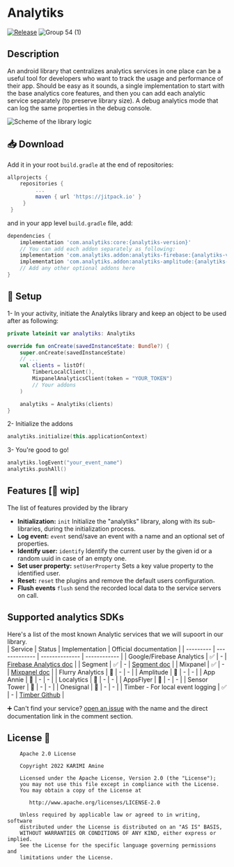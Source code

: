 # Analytiks
[![Release](https://jitpack.io/v/jitpack/android-example.svg)](https://jitpack.io/#jitpack/android-example)
![Group 54 (1)](https://user-images.githubusercontent.com/20410115/228402805-3309d17a-0bc5-4404-90f8-20c9b30e33a9.png)

## Description
An android library that centralizes analytics services in one place can be a useful tool for developers who want to track the usage and performance of their app. 
Should be easy as it sounds, a single implementation to start with the base analytics core features, and then you can add each analytic service separately (to preserve library size).
A debug analytics mode that can log the same properties in the debug console.

![Scheme of the library logic](https://user-images.githubusercontent.com/20410115/225161402-d3a7d24f-da0d-4360-abab-fe86c68f0214.png)

## 📥 Download
Add it in your root ```build.gradle``` at the end of repositories:
```gradle 
allprojects {
    repositories {
         ...
         maven { url 'https://jitpack.io' }
     }
 }
```
and in your app level ```build.gradle``` file, add:
```gradle
dependencies {
    implementation 'com.analytiks:core:{analytiks-version}'
    // You can add each addon separately as following:
    implementation 'com.analytiks.addon:analytiks-firebase:{analytiks-version}' // Optional Firebase Analytics addon
    implementation 'com.analytiks.addon:analytiks-amplitude:{analytiks-version}' // Optional Amplitude addon
    // Add any other optional addons here
}
```

## 🔌 Setup
1- In your activity, initiate the Analytiks library and keep an object to be used after as following:
```kotlin
private lateinit var analytiks: Analytiks

override fun onCreate(savedInstanceState: Bundle?) {
    super.onCreate(savedInstanceState)
    // ...
    val clients = listOf(
        TimberLocalClient(),
        MixpanelAnalyticsClient(token = "YOUR_TOKEN")
        // Your addons
    )

    analytiks = Analytiks(clients)
}
```
2- Initialize the addons
```kotlin
analytiks.initialize(this.applicationContext)
```

3- You're good to go!
```kotlin
analytiks.logEvent("your_event_name")
analytiks.pushAll()
```

## Features [🚧 wip]
The list of features provided by the library  
- **Initialization:** `init` Initialize the "analytiks" library, along with its sub-libraries, during the initialization process.  
- **Log event:** `event` send/save an event with a name and an optional set of properties.
- **Identify user:** `identify` Identify the current user by the given id or a random uuid in case of an empty one.
- **Set user property:** `setUserProperty` Sets a key value property to the identified user.
- **Reset:** `reset` the plugins and remove the default users configuration.
- **Flush events** `flush` send the recorded local data to the service servers on call.

## Supported analytics SDKs
Here's a list of the most known Analytic services that we will supoort in our library.  
| Service   |     Status    | Implementation | Official documentation |
| --------- | ------------- | -------------- | ------------ |
| Google/Firebase Analytics  | ✅  | - | <a href="https://firebase.google.com/docs/analytics/get-started?platform=android">Firebase Analytics doc</a> |
| Segment  | ✅  | - | <a href="https://segment.com/docs/connections/sources/catalog/libraries/mobile/kotlin-android/" >Segment doc</a> |
| Mixpanel  | ✅  | - | <a href="https://developer.mixpanel.com/docs/android">Mixpanel doc</a> |
| Flurry Analytics  | 🚧  | - | - |
| Amplitude  | 🚧  | - | - |
| App Annie  | 🚧  | - | - |
| Localytics  | 🚧  | - | - |
| AppsFlyer  | 🚧  | - | - |
| Sensor Tower  | 🚧  | - | - |
| Onesignal  | 🚧  | - | - |
| Timber - For local event logging  | ✅  | - | <a href="https://github.com/JakeWharton/timber">Timber Github</a> | 

➕ Can't find your service? [open an issue](https://github.com/aminekarimii/analytiks/issues/new) with the name and the direct documentation link in the comment section.

## License 🔖

```
    Apache 2.0 License

    Copyright 2022 KARIMI Amine

    Licensed under the Apache License, Version 2.0 (the "License");
    you may not use this file except in compliance with the License.
    You may obtain a copy of the License at

       http://www.apache.org/licenses/LICENSE-2.0

    Unless required by applicable law or agreed to in writing, software
    distributed under the License is distributed on an "AS IS" BASIS,
    WITHOUT WARRANTIES OR CONDITIONS OF ANY KIND, either express or implied.
    See the License for the specific language governing permissions and
    limitations under the License.

```
